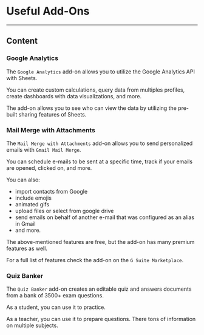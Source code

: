 ﻿---
author: Stefan-Stojanovic

type: normal

category: how to

links:
  - '[Quiz Banker](https://gsuite.google.com/u/0/marketplace/app/quiz_banker_from_new_visions_for_public/704786429108){website}'
  - '[Google Analytics](https://gsuite.google.com/u/0/marketplace/app/google_analytics/477988381226){website}'
  - '[Mail Merge with Attachments](https://gsuite.google.com/u/0/marketplace/app/mail_merge_with_attachments/223404411203){website}'

---

# Useful Add-Ons

---
## Content

### Google Analytics

The `Google Analytics` add-on allows you to utilize the Google Analytics API with Sheets.

You can create custom calculations, query data from multiples profiles, create dashboards with data visualizations, and more.

The add-on allows you to see who can view the data by utilizing the pre-built sharing features of Sheets.

### Mail Merge with Attachments

The `Mail Merge with Attachments` add-on allows you to send personalized emails with `Gmail Mail Merge`.

You can schedule e-mails to be sent at a specific time, track if your emails are opened, clicked on, and more.

You can also:
 - import contacts from Google
 - include emojis
 - animated gifs
 - upload files or select from google drive
 - send emails on behalf of another e-mail that was configured as an alias in Gmail
 - and more.

The above-mentioned features are free, but the add-on has many premium features as well. 

For a full list of features check the add-on on the `G Suite Marketplace`.

### Quiz Banker

The `Quiz Banker` add-on creates an editable quiz and answers documents from a bank of 3500+ exam questions.

As a student, you can use it to practice.

As a teacher, you can use it to prepare questions. There tons of information on multiple subjects.